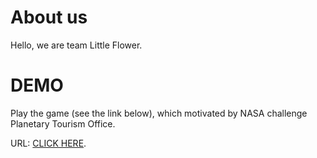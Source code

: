 # About us

Hello, we are team Little Flower.

# DEMO

Play the game (see the link below), which motivated by NASA challenge Planetary Tourism Office.

URL: [CLICK HERE](https://choutw.github.io/pto2023/login).

